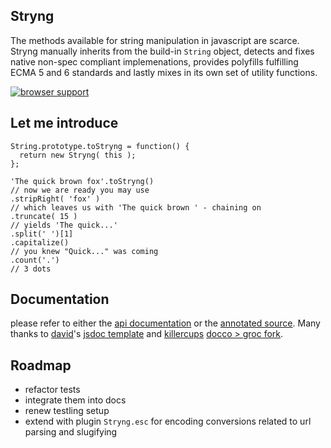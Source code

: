 
Stryng
------
The methods available for string manipulation in javascript are scarce. Stryng manually inherits from the build-in `String` object, detects and fixes native non-spec compliant implemenations, provides polyfills fulfilling ECMA 5 and 6 standards and lastly mixes in its own set of utility functions.

[![browser support](https://ci.testling.com/espretto/stryng.png)](https://ci.testling.com/espretto/Stryng)

Let me introduce
----------------

```
String.prototype.toStryng = function() {
  return new Stryng( this );
};

'The quick brown fox'.toStryng()
// now we are ready you may use
.stripRight( 'fox' )
// which leaves us with 'The quick brown ' - chaining on
.truncate( 15 )
// yields 'The quick...'
.split(' ')[1]
.capitalize()
// you knew "Quick..." was coming
.count('.')
// 3 dots 
```

Documentation
-------------
please refer to either the [api documentation](http://espretto.github.io/Stryng/index.html) or the [annotated source](http://espretto.github.io/Stryng/grock). Many thanks to [david](https://github.com/davidshimjs)'s [jsdoc template](https://github.com/davidshimjs/jaguarjs-jsdoc) and [killercups](https://github.com/killercup) [docco > groc fork](https://github.com/killercup/grock).

Roadmap
-------

- refactor tests
- integrate them into docs
- renew testling setup
- extend with plugin `Stryng.esc` for encoding conversions related to url parsing and slugifying